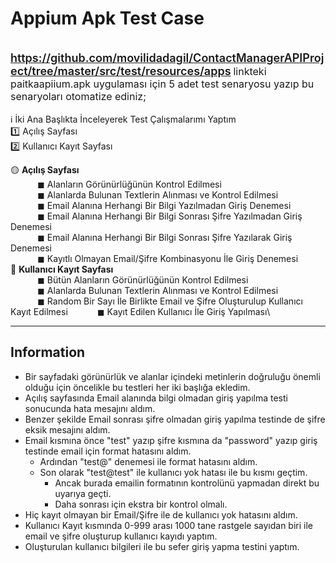 # Appium Apk Test Case

<br /> <span style="font-weight: 600; font-size: 18px; font-style: normal">https://github.com/movilidadagil/ContactManagerAPIProject/tree/master/src/test/resources/apps</span> 
<span style="font-size: 16px">linkteki paitkaapiium.apk uygulaması için 5 adet test senaryosu yazıp bu senaryoları
otomatize ediniz;</span>
<br>
<span style="font-size: 14px">
<br> ℹ İki Ana Başlıkta İnceleyerek Test Çalışmalarımı Yaptım
<br> 1️⃣ Açılış Sayfası
<br> 2️⃣ Kullanıcı Kayıt Sayfası
<br> </span>

🟡 **Açılış Sayfası**\
&nbsp;&nbsp;&nbsp;&nbsp;&nbsp;&nbsp;&nbsp;&nbsp;&nbsp;&nbsp; ◼ Alanların Görünürlüğünün Kontrol Edilmesi\
&nbsp;&nbsp;&nbsp;&nbsp;&nbsp;&nbsp;&nbsp;&nbsp;&nbsp;&nbsp; ◼ Alanlarda Bulunan Textlerin Alınması ve Kontrol Edilmesi\
&nbsp;&nbsp;&nbsp;&nbsp;&nbsp;&nbsp;&nbsp;&nbsp;&nbsp;&nbsp; ◼ Email Alanına Herhangi Bir Bilgi Yazılmadan Giriş Denemesi\
&nbsp;&nbsp;&nbsp;&nbsp;&nbsp;&nbsp;&nbsp;&nbsp;&nbsp;&nbsp; ◼ Email Alanına Herhangi Bir Bilgi Sonrası Şifre Yazılmadan Giriş Denemesi\
&nbsp;&nbsp;&nbsp;&nbsp;&nbsp;&nbsp;&nbsp;&nbsp;&nbsp;&nbsp; ◼ Email Alanına Herhangi Bir Bilgi Sonrası Şifre Yazılarak Giriş Denemesi\
&nbsp;&nbsp;&nbsp;&nbsp;&nbsp;&nbsp;&nbsp;&nbsp;&nbsp;&nbsp; ◼ Kayıtlı Olmayan Email/Şifre Kombinasyonu İle Giriş Denemesi\
🔴 **Kullanıcı Kayıt Sayfası**\
&nbsp;&nbsp;&nbsp;&nbsp;&nbsp;&nbsp;&nbsp;&nbsp;&nbsp;&nbsp; ◼ Bütün Alanların Görünürlüğünün Kontrol Edilmesi \
&nbsp;&nbsp;&nbsp;&nbsp;&nbsp;&nbsp;&nbsp;&nbsp;&nbsp;&nbsp; ◼ Alanlarda Bulunan Textlerin Alınması ve Kontrol Edilmesi \
&nbsp;&nbsp;&nbsp;&nbsp;&nbsp;&nbsp;&nbsp;&nbsp;&nbsp;&nbsp; ◼ Random Bir Sayı İle Birlikte Email ve Şifre Oluşturulup Kullanıcı Kayıt Edilmesi
&nbsp;&nbsp;&nbsp;&nbsp;&nbsp;&nbsp;&nbsp;&nbsp;&nbsp;&nbsp; ◼ Kayıt Edilen Kullanıcı İle Giriş Yapılması\

---

## Information

* Bir sayfadaki görünürlük ve alanlar içindeki metinlerin doğruluğu önemli olduğu için öncelikle bu testleri her iki başlığa ekledim.
* Açılış sayfasında Email alanında bilgi olmadan giriş yapılma testi sonucunda hata mesajını aldım.
* Benzer şekilde Email sonrası şifre olmadan giriş yapılma testinde de şifre eksik mesajını aldım.
* Email kısmına önce "test" yazıp şifre kısmına da "password" yazıp giriş testinde email için format hatasını aldım.
  * Ardından "test@" denemesi ile format hatasını aldım.
  * Son olarak "test@test" ile  kullanıcı yok hatası ile bu kısmı geçtim.
    * Ancak burada emailin formatının kontrolünü yapmadan direkt bu uyarıya geçti.
    * Daha sonrası için ekstra bir kontrol olmalı.
* Hiç kayıt olmayan bir Email/Şifre ile de kullanıcı yok hatasını aldım.
* Kullanıcı Kayıt kısmında 0-999 arası 1000 tane rastgele sayıdan biri ile email ve şifre oluşturup kullanıcı kayıdı yaptım.
* Oluşturulan kullanıcı bilgileri ile bu sefer giriş yapma testini yaptım.